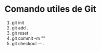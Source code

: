 # Comando utiles de Git

1. git init
2. git add .
3. git reset .
4. git commit -m ""
5. git checkout -- .
